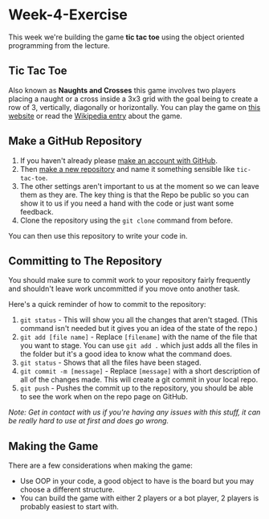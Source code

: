# Week-4-Exercise

This week we're building the game **tic tac toe** using the object oriented programming from the lecture.

## Tic Tac Toe

Also known as **Naughts and Crosses** this game involves two players placing a naught or a cross inside a 3x3 grid with the goal being to create a row of 3, vertically, diagonally or horizontally. You can play the game on [this website](https://playtictactoe.org/) or read the [Wikipedia entry](https://en.wikipedia.org/wiki/Tic-tac-toe) about the game.

## Make a GitHub Repository

1. If you haven't already please [make an account with GitHub](https://github.com/join).
2. Then [make a new repository](https://github.com/new) and name it something sensible like `tic-tac-toe`.
3. The other settings aren't important to us at the moment so we can leave them as they are. The key thing is that the Repo be public so you can show it to us if you need a hand with the code or just want some feedback.
4. Clone the repository using the `git clone` command from before.

You can then use this repository to write your code in.

## Committing to The Repository

You should make sure to commit work to your repository fairly frequently and shouldn't leave work uncommitted if you move onto another task.

Here's a quick reminder of how to commit to the repository:
1. `git status` - This will show you all the changes that aren't staged. (This command isn't needed but it gives you an idea of the state of the repo.)
2. `git add [file name]` - Replace `[filename]` with the name of the file that you want to stage. You can use `git add .` which just adds all the files in the folder but it's a good idea to know what the command does.
3. `git status` - Shows that all the files have been staged.
4. `git commit -m [message]` - Replace `[message]` with a short description of all of the changes made. This will create a git commit in your local repo.
5. `git push` - Pushes the commit up to the repository, you should be able to see the work when on the repo page on GitHub.

*Note: Get in contact with us if you're having any issues with this stuff, it can be really hard to use at first and does go wrong.*

## Making the Game

There are a few considerations when making the game:
- Use OOP in your code, a good object to have is the board but you may choose a different structure.
- You can build the game with either 2 players or a bot player, 2 players is probably easiest to start with.